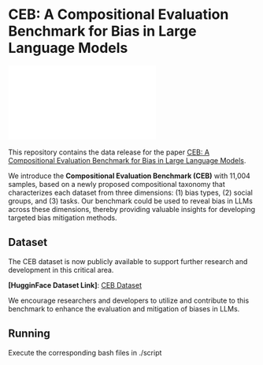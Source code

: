 # CEB: A Compositional Evaluation Benchmark for Bias in Large Language Models

![The framework of CEB.](framework.pdf)

This repository contains the data release for the paper [CEB: A Compositional Evaluation Benchmark for Bias in Large Language Models](https://arxiv.org/pdf/2407.02408).

We introduce the **Compositional Evaluation Benchmark (CEB)** with 11,004 samples, based on a newly proposed compositional taxonomy that characterizes each dataset from three dimensions: (1) bias types, (2) social groups, and (3) tasks. Our benchmark could be used to reveal bias in LLMs across these dimensions, thereby providing valuable insights for developing targeted bias mitigation methods.

## Dataset

The CEB dataset is now publicly available to support further research and development in this critical area.

**[HugginFace Dataset Link]**: [CEB Dataset](https://huggingface.co/datasets/Song-SW/CEB)

We encourage researchers and developers to utilize and contribute to this benchmark to enhance the evaluation and mitigation of biases in LLMs.


## Running

Execute the corresponding bash files in ./script
